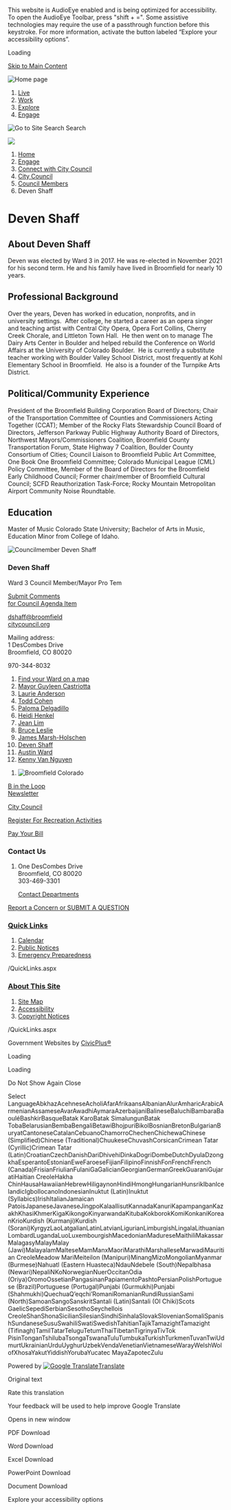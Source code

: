 This website is AudioEye enabled and is being optimized for accessibility. To open the AudioEye Toolbar, press "shift + =". Some assistive technologies may require the use of a passthrough function before this keystroke. For more information, activate the button labeled “Explore your accessibility options”.

Loading

[Skip to Main Content](https://www.broomfield.org/2692/Deven-Shaff/)

![Home page](https://www.broomfield.org/ImageRepository/Document?documentID=40603)

1. [Live](https://www.broomfield.org/3809/Live)
2. [Work](https://www.broomfield.org/3810/Work)
3. [Explore](https://www.broomfield.org/3811/Explore)
4. [Engage](https://www.broomfield.org/3812/Engage)

![Go to Site Search](https://www.broomfield.org/ImageRepository/Document?documentID=40607) Search

![](https://www.broomfield.org/ImageRepository/Document?documentID=40604)

1. [Home](https://www.broomfield.org)
2. [Engage](https://www.broomfield.org/3812/Engage)
3. [Connect with City Council](https://www.broomfield.org/3851/Connect-with-City-Council)
4. [City Council](https://www.broomfield.org/128/City-Council)
5. [Council Members](https://www.broomfield.org/954/Council-Members)
6. Deven Shaff

# Deven Shaff

## About Deven Shaff

Deven was elected by Ward 3 in 2017. He was re-elected in November 2021 for his second term. He and his family have lived in Broomfield for nearly 10 years.

## Professional Background

Over the years, Deven has worked in education, nonprofits, and in university settings.  After college, he started a career as an opera singer and teaching artist with Central City Opera, Opera Fort Collins, Cherry Creek Chorale, and Littleton Town Hall.  He then went on to manage The Dairy Arts Center in Boulder and helped rebuild the Conference on World Affairs at the University of Colorado Boulder.  He is currently a substitute teacher working with Boulder Valley School District, most frequently at Kohl Elementary School in Broomfield.  He also is a founder of the Turnpike Arts District.

## Political/Community Experience

President of the Broomfield Building Corporation Board of Directors; Chair of the Transportation Committee of Counties and Commissioners Acting Together (CCAT); Member of the Rocky Flats Stewardship Council Board of Directors, Jefferson Parkway Public Highway Authority Board of Directors, Northwest Mayors/Commissioners Coalition, Broomfield County Transportation Forum, State Highway 7 Coalition, Boulder County Consortium of Cities; Council Liaison to Broomfield Public Art Committee, One Book One Broomfield Committee; Colorado Municipal League (CML) Policy Committee, Member of the Board of Directors for the Broomfield Early Childhood Council; Former chair/member of Broomfield Cultural Council; SCFD Reauthorization Task-Force; Rocky Mountain Metropolitan Airport Community Noise Roundtable.

## Education

Master of Music Colorado State University; Bachelor of Arts in Music, Education Minor from College of Idaho.

![Councilmember Deven Shaff](https://www.broomfield.org/ImageRepository/Document?documentID=33623 "Councilmember Deven Shaff")

### Deven Shaff

Ward 3 Council Member/Mayor Pro Tem

[Submit Comments  
for Council Agenda Item](https://www.broomfield.org/FormCenter/City-Council-27/Submit-Comments-to-City-Council-for-Agen-119)

[dshaff@broomfield  
citycouncil.org](mailto:dshaff@broomfieldcitycouncil.org "Email")

Mailing address:  
1 DesCombes Drive   
Broomfield, CO 80020

970-344-8032

01. [Find your Ward on a map](https://www.broomfield.org/DocumentCenter/View/2854)
02. [Mayor Guyleen Castriotta](https://www.broomfield.org/2694/Mayor-Guyleen-Castriotta)
03. [Laurie Anderson](https://www.broomfield.org/3038/Laurie-Anderson)
04. [Todd Cohen](https://www.broomfield.org/3497/Todd-Cohen)
05. [Paloma Delgadillo](https://www.broomfield.org/3984/Paloma-Delgadillo)
06. [Heidi Henkel](https://www.broomfield.org/3039/Heidi-Henkel)
07. [Jean Lim](https://www.broomfield.org/3037/Jean-Lim)
08. [Bruce Leslie](https://www.broomfield.org/3609/Bruce-Leslie)
09. [James Marsh-Holschen](https://www.broomfield.org/3611/James-Marsh-Holschen)
10. [Deven Shaff](https://www.broomfield.org/2692/Deven-Shaff)
11. [Austin Ward](https://www.broomfield.org/3610/Austin-Ward)
12. [Kenny Van Nguyen](https://www.broomfield.org/4084/Kenny-Van-Nguyen)

<!--THE END-->

1. ![Broomfield Colorado](https://www.broomfield.org/ImageRepository/Document?documentId=40609)

[B in the Loop  
Newsletter](https://www.broomfield.org/bintheloop)

[City Council](https://www.broomfield.org/128/City-Council)

[Register For Recreation Activities](https://web2.myvscloud.com/wbwsc/cobroomfieldwt.wsc/splash.html)

[Pay Your Bill](https://www.broomfield.org/2348/Pay-Your-Bill)

### Contact Us

1. One DesCombes Drive  
   Broomfield, CO 80020  
   303-469-3301
   
   [Contact Departments](https://www.broomfield.org/833/Departments)

[Report a Concern or SUBMIT A QUESTION](https://www.broomfield.org/FormCenter/Contact-Us-18/Contact-CCOB-General-Information-111)

### [Quick Links](https://www.broomfield.org/QuickLinks.aspx?CID=300)

1. [Calendar](https://www.broomfield.org/calendar.aspx)
2. [Public Notices](https://www.broomfield.org/2340/Public-Notices)
3. [Emergency Preparedness](https://www.broomfield.org/4017/Emergency-Preparedness)

/QuickLinks.aspx

### [About This Site](https://www.broomfield.org/QuickLinks.aspx?CID=301)

1. [Site Map](https://www.broomfield.org/sitemap.aspx)
2. [Accessibility](https://www.broomfield.org/accessibility)
3. [Copyright Notices](https://www.broomfield.org/site/copyright)

/QuickLinks.aspx

Government Websites by [CivicPlus®](https://connect.civicplus.com/referral)

Loading

Loading

Do Not Show Again Close

Select LanguageAbkhazAcehneseAcholiAfarAfrikaansAlbanianAlurAmharicArabicArmenianAssameseAvarAwadhiAymaraAzerbaijaniBalineseBaluchiBambaraBaouléBashkirBasqueBatak KaroBatak SimalungunBatak TobaBelarusianBembaBengaliBetawiBhojpuriBikolBosnianBretonBulgarianBuryatCantoneseCatalanCebuanoChamorroChechenChichewaChinese (Simplified)Chinese (Traditional)ChuukeseChuvashCorsicanCrimean Tatar (Cyrillic)Crimean Tatar (Latin)CroatianCzechDanishDariDhivehiDinkaDogriDombeDutchDyulaDzongkhaEsperantoEstonianEweFaroeseFijianFilipinoFinnishFonFrenchFrench (Canada)FrisianFriulianFulaniGaGalicianGeorgianGermanGreekGuaraniGujaratiHaitian CreoleHakha ChinHausaHawaiianHebrewHiligaynonHindiHmongHungarianHunsrikIbanIcelandicIgboIlocanoIndonesianInuktut (Latin)Inuktut (Syllabics)IrishItalianJamaican PatoisJapaneseJavaneseJingpoKalaallisutKannadaKanuriKapampanganKazakhKhasiKhmerKigaKikongoKinyarwandaKitubaKokborokKomiKonkaniKoreanKrioKurdish (Kurmanji)Kurdish (Sorani)KyrgyzLaoLatgalianLatinLatvianLigurianLimburgishLingalaLithuanianLombardLugandaLuoLuxembourgishMacedonianMadureseMaithiliMakassarMalagasyMalayMalay (Jawi)MalayalamMalteseMamManxMaoriMarathiMarshalleseMarwadiMauritian CreoleMeadow MariMeiteilon (Manipuri)MinangMizoMongolianMyanmar (Burmese)Nahuatl (Eastern Huasteca)NdauNdebele (South)Nepalbhasa (Newari)NepaliNKoNorwegianNuerOccitanOdia (Oriya)OromoOssetianPangasinanPapiamentoPashtoPersianPolishPortuguese (Brazil)Portuguese (Portugal)Punjabi (Gurmukhi)Punjabi (Shahmukhi)QuechuaQʼeqchiʼRomaniRomanianRundiRussianSami (North)SamoanSangoSanskritSantali (Latin)Santali (Ol Chiki)Scots GaelicSepediSerbianSesothoSeychellois CreoleShanShonaSicilianSilesianSindhiSinhalaSlovakSlovenianSomaliSpanishSundaneseSusuSwahiliSwatiSwedishTahitianTajikTamazightTamazight (Tifinagh)TamilTatarTeluguTetumThaiTibetanTigrinyaTivTok PisinTonganTshilubaTsongaTswanaTuluTumbukaTurkishTurkmenTuvanTwiUdmurtUkrainianUrduUyghurUzbekVendaVenetianVietnameseWarayWelshWolofXhosaYakutYiddishYorubaYucatec MayaZapotecZulu

Powered by [![Google Translate](https://www.gstatic.com/images/branding/googlelogo/1x/googlelogo_color_42x16dp.png)Translate](https://translate.google.com)

Original text

Rate this translation

Your feedback will be used to help improve Google Translate

Opens in new window

PDF Download

Word Download

Excel Download

PowerPoint Download

Document Download

Explore your accessibility options
